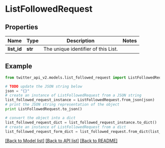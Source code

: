 # ListFollowedRequest


## Properties
Name | Type | Description | Notes
------------ | ------------- | ------------- | -------------
**list_id** | **str** | The unique identifier of this List. | 

## Example

```python
from twitter_api_v2.models.list_followed_request import ListFollowedRequest

# TODO update the JSON string below
json = "{}"
# create an instance of ListFollowedRequest from a JSON string
list_followed_request_instance = ListFollowedRequest.from_json(json)
# print the JSON string representation of the object
print ListFollowedRequest.to_json()

# convert the object into a dict
list_followed_request_dict = list_followed_request_instance.to_dict()
# create an instance of ListFollowedRequest from a dict
list_followed_request_form_dict = list_followed_request.from_dict(list_followed_request_dict)
```
[[Back to Model list]](../README.md#documentation-for-models) [[Back to API list]](../README.md#documentation-for-api-endpoints) [[Back to README]](../README.md)


